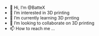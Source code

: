 - 👋 Hi, I’m @BatteX
- 👀 I’m interested in 3D printing
- 🌱 I’m currently learning 3D prnting
- 💞️ I’m looking to collaborate on 3D printing
- 📫 How to reach me ...

<!---
BatteX/BatteX is a ✨ special ✨ repository because its `README.md` (this file) appears on your GitHub profile.
You can click the Preview link to take a look at your changes.
--->
